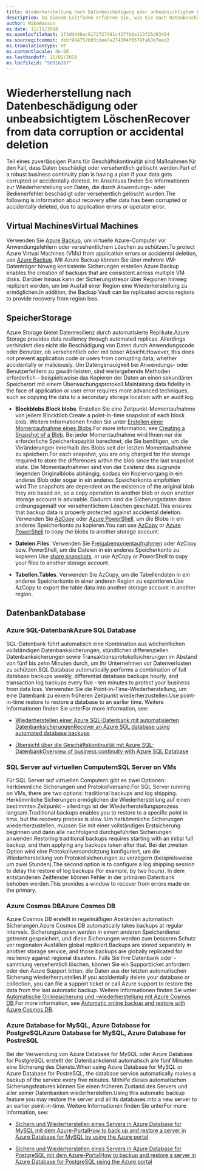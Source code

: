 ```yaml
---
title: Wiederherstellung nach Datenbeschädigung oder unbeabsichtigtem Löschen
description: In diesem Leitfaden erfahren Sie, wie Sie nach Datenbeschädigung oder versehentlichem Löschen eine Wiederherstellung ausführen, ausfallsichere, hochverfügbare und fehlertolerante Anwendungen erstellen und die Notfallwiederherstellung planen
author: MikeWasson
ms.date: 11/11/2018
ms.openlocfilehash: 1f3dd448ac6172727481c437fb8a113f25d83464
ms.sourcegitcommit: dbbf914757b03cdee7a274204f9579fa63d7eed2
ms.translationtype: HT
ms.contentlocale: de-DE
ms.lasthandoff: 11/02/2018
ms.locfileid: "50916267"
---
```

# <a name="recover-from-data-corruption-or-accidental-deletion"></a><span data-ttu-id="4fc0a-103">Wiederherstellung nach Datenbeschädigung oder unbeabsichtigtem Löschen</span><span class="sxs-lookup"><span data-stu-id="4fc0a-103">Recover from data corruption or accidental deletion</span></span> 

<span data-ttu-id="4fc0a-104">Teil eines zuverlässigen Plans für Geschäftskontinuität sind Maßnahmen für den Fall, dass Daten beschädigt oder versehentlich gelöscht werden.</span><span class="sxs-lookup"><span data-stu-id="4fc0a-104">Part of a robust business continuity plan is having a plan if your data gets corrupted or accidentally deleted.</span></span> <span data-ttu-id="4fc0a-105">Im Anschluss finden Sie Informationen zur Wiederherstellung von Daten, die durch Anwendungs- oder Bedienerfehler beschädigt oder versehentlich gelöscht wurden.</span><span class="sxs-lookup"><span data-stu-id="4fc0a-105">The following is information about recovery after data has been corrupted or accidentally deleted, due to application errors or operator error.</span></span>

## <a name="virtual-machines"></a><span data-ttu-id="4fc0a-106">Virtual Machines</span><span class="sxs-lookup"><span data-stu-id="4fc0a-106">Virtual Machines</span></span>

<span data-ttu-id="4fc0a-107">Verwenden Sie [Azure Backup](/azure/backup/), um virtuelle Azure-Computer vor Anwendungsfehlern oder versehentlichem Löschen zu schützen.</span><span class="sxs-lookup"><span data-stu-id="4fc0a-107">To protect Azure Virtual Machines (VMs) from application errors or accidental deletion, use [Azure Backup](/azure/backup/).</span></span> <span data-ttu-id="4fc0a-108">Mit Azure Backup können Sie über mehrere VM-Datenträger hinweg konsistente Sicherungen erstellen.</span><span class="sxs-lookup"><span data-stu-id="4fc0a-108">Azure Backup enables the creation of backups that are consistent across multiple VM disks.</span></span> <span data-ttu-id="4fc0a-109">Darüber hinaus kann der Sicherungstresor über Regionen hinweg repliziert werden, um bei Ausfall einer Region eine Wiederherstellung zu ermöglichen.</span><span class="sxs-lookup"><span data-stu-id="4fc0a-109">In addition, the Backup Vault can be replicated across regions to provide recovery from region loss.</span></span>

## <a name="storage"></a><span data-ttu-id="4fc0a-110">Speicher</span><span class="sxs-lookup"><span data-stu-id="4fc0a-110">Storage</span></span>

<span data-ttu-id="4fc0a-111">Azure Storage bietet Datenresilienz durch automatisierte Replikate.</span><span class="sxs-lookup"><span data-stu-id="4fc0a-111">Azure Storage provides data resiliency through automated replicas.</span></span> <span data-ttu-id="4fc0a-112">Allerdings verhindert dies nicht die Beschädigung von Daten durch Anwendungscode oder Benutzer, ob versehentlich oder mit böser Absicht.</span><span class="sxs-lookup"><span data-stu-id="4fc0a-112">However, this does not prevent application code or users from corrupting data, whether accidentally or maliciously.</span></span> <span data-ttu-id="4fc0a-113">Um Datengenauigkeit bei Anwendungs- oder Benutzerfehlern zu gewährleisten, sind weitergehende Methoden erforderlich – beispielsweise das Kopieren der Daten an einen sekundären Speicherort mit einem Überwachungsprotokoll.</span><span class="sxs-lookup"><span data-stu-id="4fc0a-113">Maintaining data fidelity in the face of application or user error requires more advanced techniques, such as copying the data to a secondary storage location with an audit log.</span></span> 

- <span data-ttu-id="4fc0a-114">**Blockblobs.**</span><span class="sxs-lookup"><span data-stu-id="4fc0a-114">**Block blobs**.</span></span> <span data-ttu-id="4fc0a-115">Erstellen Sie eine Zeitpunkt-Momentaufnahme von jedem Blockblob.</span><span class="sxs-lookup"><span data-stu-id="4fc0a-115">Create a point-in-time snapshot of each block blob.</span></span> <span data-ttu-id="4fc0a-116">Weitere Informationen finden Sie unter [Erstellen einer Momentaufnahme eines Blobs](/rest/api/storageservices/creating-a-snapshot-of-a-blob).</span><span class="sxs-lookup"><span data-stu-id="4fc0a-116">For more information, see [Creating a Snapshot of a Blob](/rest/api/storageservices/creating-a-snapshot-of-a-blob).</span></span> <span data-ttu-id="4fc0a-117">Bei jeder Momentaufnahme wird Ihnen nur die erforderliche Speicherkapazität berechnet, die Sie benötigen, um die Veränderungen innerhalb des Blobs seit der letzten Momentaufnahme zu speichern.</span><span class="sxs-lookup"><span data-stu-id="4fc0a-117">For each snapshot, you are only charged for the storage required to store the differences within the blob since the last snapshot state.</span></span> <span data-ttu-id="4fc0a-118">Die Momentaufnahmen sind von der Existenz des zugrunde liegenden Originalblobs abhängig, sodass ein Kopiervorgang in ein anderes Blob oder sogar in ein anderes Speicherkonto empfohlen wird.</span><span class="sxs-lookup"><span data-stu-id="4fc0a-118">The snapshots are dependent on the existence of the original blob they are based on, so a copy operation to another blob or even another storage account is advisable.</span></span> <span data-ttu-id="4fc0a-119">Dadurch sind die Sicherungsdaten dann ordnungsgemäß vor versehentlichem Löschen geschützt.</span><span class="sxs-lookup"><span data-stu-id="4fc0a-119">This ensures that backup data is properly protected against accidental deletion.</span></span> <span data-ttu-id="4fc0a-120">Verwenden Sie [AzCopy](/azure/storage/common/storage-use-azcopy) oder [Azure PowerShell](/azure/storage/common/storage-powershell-guide-full), um die Blobs in ein anderes Speicherkonto zu kopieren.</span><span class="sxs-lookup"><span data-stu-id="4fc0a-120">You can use [AzCopy](/azure/storage/common/storage-use-azcopy) or [Azure PowerShell](/azure/storage/common/storage-powershell-guide-full) to copy the blobs to another storage account.</span></span>

- <span data-ttu-id="4fc0a-121">**Dateien.**</span><span class="sxs-lookup"><span data-stu-id="4fc0a-121">**Files**.</span></span> <span data-ttu-id="4fc0a-122">Verwenden Sie [Freigabemomentaufnahmen](/azure/storage/files/storage-snapshots-files) oder AzCopy bzw. PowerShell, um die Dateien in ein anderes Speicherkonto zu kopieren.</span><span class="sxs-lookup"><span data-stu-id="4fc0a-122">Use [share snapshots](/azure/storage/files/storage-snapshots-files), or use AzCopy or PowerShell to copy your files to another storage account.</span></span>

- <span data-ttu-id="4fc0a-123">**Tabellen.**</span><span class="sxs-lookup"><span data-stu-id="4fc0a-123">**Tables**.</span></span> <span data-ttu-id="4fc0a-124">Verwenden Sie AzCopy, um die Tabellendaten in ein anderes Speicherkonto in einer anderen Region zu exportieren.</span><span class="sxs-lookup"><span data-stu-id="4fc0a-124">Use AzCopy to export the table data into another storage account in another region.</span></span>

## <a name="database"></a><span data-ttu-id="4fc0a-125">Datenbank</span><span class="sxs-lookup"><span data-stu-id="4fc0a-125">Database</span></span>

### <a name="azure-sql-database"></a><span data-ttu-id="4fc0a-126">Azure SQL-Datenbank</span><span class="sxs-lookup"><span data-stu-id="4fc0a-126">Azure SQL Database</span></span> 

<span data-ttu-id="4fc0a-127">SQL-Datenbank führt automatisch eine Kombination aus wöchentlichen vollständigen Datenbanksicherungen, stündlichen differenziellen Datenbanksicherungen sowie Transaktionsprotokollsicherungen im Abstand von fünf bis zehn Minuten durch, um Ihr Unternehmen vor Datenverlusten zu schützen.</span><span class="sxs-lookup"><span data-stu-id="4fc0a-127">SQL Database automatically performs a combination of full database backups weekly, differential database backups hourly, and transaction log backups every five - ten minutes to protect your business from data loss.</span></span> <span data-ttu-id="4fc0a-128">Verwenden Sie die Point-in-Time-Wiederherstellung, um eine Datenbank zu einem früheren Zeitpunkt wiederherzustellen.</span><span class="sxs-lookup"><span data-stu-id="4fc0a-128">Use point-in-time restore to restore a database to an earlier time.</span></span> <span data-ttu-id="4fc0a-129">Weitere Informationen finden Sie unter</span><span class="sxs-lookup"><span data-stu-id="4fc0a-129">For more information, see:</span></span>

- [<span data-ttu-id="4fc0a-130">Wiederherstellen einer Azure SQL-Datenbank mit automatisierten Datenbanksicherungen</span><span class="sxs-lookup"><span data-stu-id="4fc0a-130">Recover an Azure SQL database using automated database backups</span></span>](/azure/sql-database/sql-database-recovery-using-backups)

- [<span data-ttu-id="4fc0a-131">Übersicht über die Geschäftskontinuität mit Azure SQL-Datenbank</span><span class="sxs-lookup"><span data-stu-id="4fc0a-131">Overview of business continuity with Azure SQL Database</span></span>](/azure/sql-database/sql-database-business-continuity)

### <a name="sql-server-on-vms"></a><span data-ttu-id="4fc0a-132">SQL Server auf virtuellen Computern</span><span class="sxs-lookup"><span data-stu-id="4fc0a-132">SQL Server on VMs</span></span>

<span data-ttu-id="4fc0a-133">Für SQL Server auf virtuellen Computern gibt es zwei Optionen: herkömmliche Sicherungen und Protokollversand.</span><span class="sxs-lookup"><span data-stu-id="4fc0a-133">For SQL Server running on VMs, there are two options: traditional backups and log shipping.</span></span> <span data-ttu-id="4fc0a-134">Herkömmliche Sicherungen ermöglichen die Wiederherstellung auf einen bestimmten Zeitpunkt – allerdings ist der Wiederherstellungsprozess langsam.</span><span class="sxs-lookup"><span data-stu-id="4fc0a-134">Traditional backups enables you to restore to a specific point in time, but the recovery process is slow.</span></span> <span data-ttu-id="4fc0a-135">Um herkömmliche Sicherungen wiederherzustellen, müssen Sie mit einer vollständigen Erstsicherung beginnen und dann alle nachfolgend durchgeführten Sicherungen anwenden.</span><span class="sxs-lookup"><span data-stu-id="4fc0a-135">Restoring traditional backups requires starting with an initial full backup, and then applying any backups taken after that.</span></span> <span data-ttu-id="4fc0a-136">Bei der zweiten Option wird eine Protokollversandsitzung konfiguriert, um die Wiederherstellung von Protokollsicherungen zu verzögern (beispielsweise um zwei Stunden).</span><span class="sxs-lookup"><span data-stu-id="4fc0a-136">The second option is to configure a log shipping session to delay the restore of log backups (for example, by two hours).</span></span> <span data-ttu-id="4fc0a-137">In dem entstandenen Zeitfenster können Fehler in der primären Datenbank behoben werden.</span><span class="sxs-lookup"><span data-stu-id="4fc0a-137">This provides a window to recover from errors made on the primary.</span></span>

### <a name="azure-cosmos-db"></a><span data-ttu-id="4fc0a-138">Azure Cosmos DB</span><span class="sxs-lookup"><span data-stu-id="4fc0a-138">Azure Cosmos DB</span></span>

<span data-ttu-id="4fc0a-139">Azure Cosmos DB erstellt in regelmäßigen Abständen automatisch Sicherungen.</span><span class="sxs-lookup"><span data-stu-id="4fc0a-139">Azure Cosmos DB automatically takes backups at regular intervals.</span></span> <span data-ttu-id="4fc0a-140">Sicherungskopien werden in einem anderen Speicherdienst getrennt gespeichert, und diese Sicherungen werden zum besseren Schutz vor regionalen Ausfällen global repliziert.</span><span class="sxs-lookup"><span data-stu-id="4fc0a-140">Backups are stored separately in another storage service, and those backups are globally replicated for resiliency against regional disasters.</span></span> <span data-ttu-id="4fc0a-141">Falls Sie Ihre Datenbank oder -sammlung versehentlich löschen, können Sie ein Supportticket anfordern oder den Azure Support bitten, die Daten aus der letzten automatischen Sicherung wiederherzustellen.</span><span class="sxs-lookup"><span data-stu-id="4fc0a-141">If you accidentally delete your database or collection, you can file a support ticket or call Azure support to restore the data from the last automatic backup.</span></span> <span data-ttu-id="4fc0a-142">Weitere Informationen finden Sie unter [Automatische Onlinesicherung und -wiederherstellung mit Azure Cosmos DB](/azure/cosmos-db/online-backup-and-restore).</span><span class="sxs-lookup"><span data-stu-id="4fc0a-142">For more information, see [Automatic online backup and restore with Azure Cosmos DB](/azure/cosmos-db/online-backup-and-restore).</span></span>

### <a name="azure-database-for-mysql-azure-database-for-postresql"></a><span data-ttu-id="4fc0a-143">Azure Database for MySQL, Azure Database for PostgreSQL</span><span class="sxs-lookup"><span data-stu-id="4fc0a-143">Azure Database for MySQL, Azure Database for PostreSQL</span></span>

<span data-ttu-id="4fc0a-144">Bei der Verwendung von Azure Database for MySQL oder Azure Database for PostgreSQL erstellt der Datenbankdienst automatisch alle fünf Minuten eine Sicherung des Diensts.</span><span class="sxs-lookup"><span data-stu-id="4fc0a-144">When using Azure Database for MySQL or Azure Database for PostreSQL, the database service automatically makes a backup of the service every five minutes.</span></span> <span data-ttu-id="4fc0a-145">Mithilfe dieses automatischen Sicherungsfeatures können Sie einen früheren Zustand des Servers und aller seiner Datenbanken wiederherstellen.</span><span class="sxs-lookup"><span data-stu-id="4fc0a-145">Using this automatic backup feature you may restore the server and all its databases into a new server to an earlier point-in-time.</span></span> <span data-ttu-id="4fc0a-146">Weitere Informationen finden Sie unter</span><span class="sxs-lookup"><span data-stu-id="4fc0a-146">For more information, see:</span></span>

- [<span data-ttu-id="4fc0a-147">Sichern und Wiederherstellen eines Servers in Azure Database for MySQL mit dem Azure-Portal</span><span class="sxs-lookup"><span data-stu-id="4fc0a-147">How to back up and restore a server in Azure Database for MySQL by using the Azure portal</span></span>](/azure/mysql/howto-restore-server-portal)

- [<span data-ttu-id="4fc0a-148">Sichern und Wiederherstellen eines Servers in Azure Database for PostgreSQL mit dem Azure-Portal</span><span class="sxs-lookup"><span data-stu-id="4fc0a-148">How to backup and restore a server in Azure Database for PostgreSQL using the Azure portal</span></span>](/azure/postgresql/howto-restore-server-portal)

